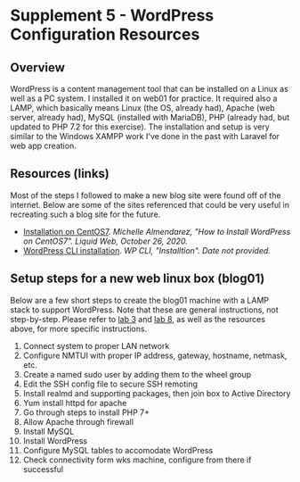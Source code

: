 # Supplement 5 - WordPress Configuration Resources

## Overview
WordPress is a content management tool that can be installed on a Linux as well as a PC system.  I installed it on web01 for practice.  It required also a LAMP, which basically means Linux (the OS, already had), Apache (web server, already had), MySQL (installed with MariaDB), PHP (already had, but updated to PHP 7.2 for this exercise).  The installation and setup is very similar to the Windows XAMPP work I've done in the past with Laravel for web app creation.

## Resources (links)
Most of the steps I followed to make a new blog site were found off of the internet.  Below are some of the sites referenced that could be very useful in recreating such a blog site for the future.

 - [Installation on CentOS7](https://www.liquidweb.com/kb/how-to-install-wordpress-on-centos-7/).  *Michelle Almendarez, "How to Install WordPress on CentOS7". Liquid Web, October 26, 2020.*
 - [WordPress CLI installation](https://wp-cli.org/#installing).  *WP CLI, "Installtion".  Date not provided.*

## Setup steps for a new web linux box (blog01)
Below are a few short steps to create the blog01 machine with a LAMP stack to support WordPress.  Note that these are general instructions, not step-by-step.  Please refer to [lab 3](https://github.com/lenora4321/SYS255-techjournal/blob/master/lab3.md) and [lab 8](https://github.com/lenora4321/SYS255-techjournal/blob/master/lab8.md), as well as the resources above, for more specific instructions.
 1. Connect system to proper LAN network
 2. Configure NMTUI with proper IP address, gateway, hostname, netmask, etc.
 3. Create a named sudo user by adding them to the wheel group
 4. Edit the SSH config file to secure SSH remoting
 5. Install realmd and supporting packages, then join box to Active Directory
 6. Yum install httpd for apache
 7. Go through steps to install PHP 7+
 8. Allow Apache through firewall
 9. Install MySQL
 10. Install WordPress
 11. Configure MySQL tables to accomodate WordPress
 12.  Check connectivity form wks machine, configure from there if successful
